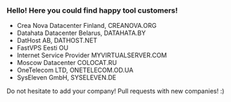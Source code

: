 ### Hello! Here you could find happy tool customers!

- Crea Nova Datacenter Finland, CREANOVA.ORG
- Datahata Datacenter Belarus, DATAHATA.BY
- DatHost AB, DATHOST.NET
- FastVPS Eesti OU
- Internet Service Provider MYVIRTUALSERVER.COM
- Moscow Datacenter COLOCAT.RU
- OneTelecom LTD, ONETELECOM.OD.UA
- SysEleven GmbH, SYSELEVEN.DE

Do not hesitate to add your company! Pull requests with new companies! :) 
